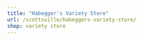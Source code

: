 ```yaml
---
title: "Habegger's Variety Store"
url: /scottsville/habeggers-variety-store/
shop: variety store
---
```

